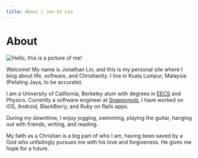 ```yaml
---
title: About | Jon ES Lin
---
```


# About

<!--- Profile pic -->
<img src="/images/profile-pic.jpg" alt="Hello, this is a picture of me!" class="profile-image"/>

Welcome! My name is Jonathan Lin, and this is my personal site where I blog about life, software, and Christianity.
I live in Kuala Lumpur, Malaysia (Petaling Jaya, to be accurate).

I am a University of California, Berkeley alum with degrees in [EECS](http://www.eecs.berkeley.edu/) and Physics.
Currently a software engineer at [Snappymob](http://www.snappymob.com), I have worked on iOS, Android, BlackBerry, and Ruby on Rails apps.

During my downtime, I enjoy jogging, swimming, playing the guitar, hanging out with friends, writing, and reading.

My faith as a Christian is a big part of who I am, having been saved by a God who unfailingly pursues me with his love and forgiveness.
He gives me hope for a future.

